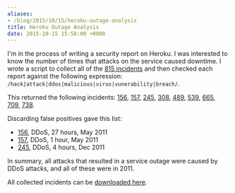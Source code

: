 ```yaml
---
aliases:
- /blog/2015/10/15/heroku-outage-analysis
title: Heroku Outage Analysis
date: 2015-10-15 15:58:00 +0000
---
```


I'm in the process of writing a security report on Heroku. I was interested to know the number of times that attacks on the service caused downtime. I wrote a script to collect all of the [815 incidents](https://status.heroku.com/past) and then checked each report against the following expression: `/hack|attack|ddos|malicious|virus|vunerability|breach/`.

This returned the following incidents:
[156](http://status.heroku.com/incident/156),
[157](http://status.heroku.com/incident/157),
[245](http://status.heroku.com/incident/245),
[308](http://status.heroku.com/incident/308),
[489](http://status.heroku.com/incident/489),
[539](http://status.heroku.com/incident/539),
[665](http://status.heroku.com/incident/665),
[709](http://status.heroku.com/incident/709),
[738](http://status.heroku.com/incident/738).

Discarding false positives gave this list:

* [156](http://status.heroku.com/incident/156), DDoS, 27 hours, May 2011
* [157](http://status.heroku.com/incident/157), DDoS, 1 hour, May 2011
* [245](http://status.heroku.com/incident/245), DDoS, 4 hours, Dec 2011

In summary, all attacks that resulted in a service outage were caused by DDoS attacks, and all of these were in 2011.

All collected incidents can be [downloaded here](/posts/2015-10-15-heroku-outage-analysis/incidents.zip).